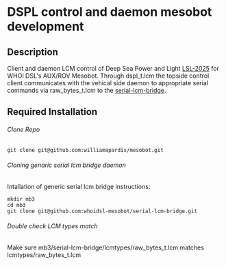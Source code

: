 # DSPL control and daemon mesobot development
## Description
Client and daemon LCM control of Deep Sea Power and Light [LSL-2025](https://www.deapsea.com/led-sealite/lsl-2025-multiray) for WHOI DSL's AUX/ROV Mesobot. Through dspl_t.lcm the topside control client communicates with the vehical side daemon to appropriate serial commands via raw_bytes_t.lcm to the [serial-lcm-bridge](git@github.com:whoidsl-mesobot/serial-lcm-bridge.git).  

## Required Installation
###### Clone Repo
```
git clone git@github.com:williamapardis/mesobot.git
```
###### Cloning genaric serial lcm bridge daemon 
Intallation of generic serial lcm bridge instructions:
```
mkdir mb3
cd mb3
git clone git@github.com:whoidsl-mesobot/serial-lcm-bridge.git
```
###### Double check LCM types match
Make sure mb3/serial-lcm-bridge/lcmtypes/raw_bytes_t.lcm matches lcmtypes/raw_bytes_t.lcm
